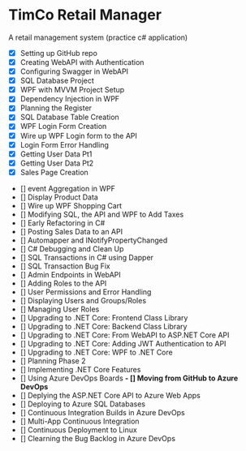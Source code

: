 # TimCo Retail Manager
A retail management system (practice c# application)

- [x] Setting up GitHub repo
- [x] Creating WebAPI with Authentication
- [x] Configuring Swagger in WebAPI
- [x] SQL Database Project
- [x] WPF with MVVM Project Setup
- [x] Dependency Injection in WPF
- [x] Planning the Register
- [x] SQL Database Table Creation
- [x] WPF Login Form Creation
- [x] Wire up WPF Login form to the API
- [x] Login Form Error Handling
- [x] Getting User Data Pt1
- [x] Getting User Data Pt2
- [x] Sales Page Creation
- [] event Aggregation in WPF
- [] Display Product Data
- [] Wire up WPF Shopping Cart
- [] Modifying SQL, the API and WPF to Add Taxes
- [] Early Refactoring in C#
- [] Posting Sales Data to an API
- [] Automapper and INotifyPropertyChanged
- [] C# Debugging and Clean Up
- [] SQL Transactions in C# using Dapper
- [] SQL Transaction Bug Fix
- [] Admin Endpoints in WebAPI
- [] Adding Roles to the API
- [] User Permissions and Error Handling
- [] Displaying Users and Groups/Roles
- [] Managing User Roles
- [] Upgrading to .NET Core: Frontend Class Library
- [] Upgrading to .NET Core: Backend Class Library
- [] Upgrading to .NET Core: From WebAPI to ASP.NET Core API
- [] Upgrading to .NET Core: Adding JWT Authentication to API
- [] Upgrading to .NET Core:  WPF to .NET Core
- [] Planning Phase 2
- [] Implementing .NET Core Features
- [] Using Azure DevOps Boards
**- [] Moving from GitHub to Azure DevOps**
- [] Deplying the ASP.NET Core API to Azure Web Apps
- [] Deploying to Azure SQL Databases
- [] Continuous Integration Builds in Azure DevOps
- [] Multi-App Continuous Integration
- [] Continuous Deployment to Linux
- [] Clearning the Bug Backlog in Azure DevOps

